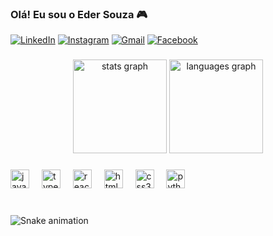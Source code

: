 ### Olá! Eu sou o Eder Souza 🎮

[![LinkedIn](https://img.shields.io/badge/LinkedIn-0077B5?style=for-the-badge&logo=linkedin&logoColor=white)](https://www.linkedin.com/in/ederaldo-souza-ribeiro-b518b773/)
[![Instagram](https://img.shields.io/badge/Instagram-E4405F?style=for-the-badge&logo=instagram&logoColor=white)](https://www.instagram.com/edersouza93/)
[![Gmail](https://img.shields.io/badge/Gmail-D14836?style=for-the-badge&logo=gmail&logoColor=white)](mailto:ederaldo.souza93@gmail.com)
[![Facebook](https://img.shields.io/badge/Facebook-1877F2?style=for-the-badge&logo=facebook&logoColor=white)](https://www.facebook.com/ederaldo.souza.773/)

###

<div align="center">
  <img src="https://github-readme-stats.vercel.app/api?username=EderSouza93&hide_title=false&hide_rank=false&show_icons=true&include_all_commits=true&count_private=true&disable_animations=false&theme=dracula&locale=en&hide_border=false" height="150" alt="stats graph"  />
  <img src="https://github-readme-stats.vercel.app/api/top-langs?username=EderSouza93&locale=en&hide_title=false&layout=compact&card_width=320&langs_count=5&theme=dracula&hide_border=false" height="150" alt="languages graph"  />
</div>

###

<div align="left">
  <img src="https://cdn.jsdelivr.net/gh/devicons/devicon/icons/javascript/javascript-original.svg" height="30" alt="javascript logo"  />
  <img width="12" />
  <img src="https://cdn.jsdelivr.net/gh/devicons/devicon/icons/typescript/typescript-original.svg" height="30" alt="typescript logo"  />
  <img width="12" />
  <img src="https://cdn.jsdelivr.net/gh/devicons/devicon/icons/react/react-original.svg" height="30" alt="react logo"  />
  <img width="12" />
  <img src="https://cdn.jsdelivr.net/gh/devicons/devicon/icons/html5/html5-original.svg" height="30" alt="html5 logo"  />
  <img width="12" />
  <img src="https://cdn.jsdelivr.net/gh/devicons/devicon/icons/css3/css3-original.svg" height="30" alt="css3 logo"  />
  <img width="12" />
  <img src="https://cdn.jsdelivr.net/gh/devicons/devicon/icons/python/python-original.svg" height="30" alt="python logo"  />
  <img width="12" />
</div>

###

<br clear="both">

<img src="https://raw.githubusercontent.com/EderSouza93/EderSouza93/output/snake.svg" alt="Snake animation" />

###